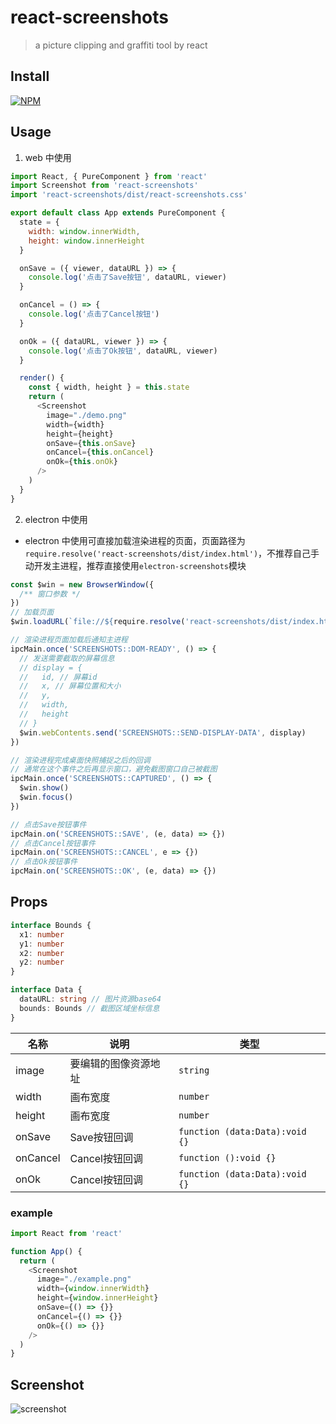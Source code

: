 # react-screenshots

> a picture clipping and graffiti tool by react

## Install

[![NPM](https://nodei.co/npm/react-screenshots.png?downloads=true&downloadRank=true&stars=true)](https://nodei.co/npm/react-screenshots/)

## Usage

1. web 中使用

```js
import React, { PureComponent } from 'react'
import Screenshot from 'react-screenshots'
import 'react-screenshots/dist/react-screenshots.css'

export default class App extends PureComponent {
  state = {
    width: window.innerWidth,
    height: window.innerHeight
  }

  onSave = ({ viewer, dataURL }) => {
    console.log('点击了Save按钮', dataURL, viewer)
  }

  onCancel = () => {
    console.log('点击了Cancel按钮')
  }

  onOk = ({ dataURL, viewer }) => {
    console.log('点击了Ok按钮', dataURL, viewer)
  }

  render() {
    const { width, height } = this.state
    return (
      <Screenshot
        image="./demo.png"
        width={width}
        height={height}
        onSave={this.onSave}
        onCancel={this.onCancel}
        onOk={this.onOk}
      />
    )
  }
}
```

2. electron 中使用

- electron 中使用可直接加载渲染进程的页面，页面路径为`require.resolve('react-screenshots/dist/index.html')`，不推荐自己手动开发主进程，推荐直接使用`electron-screenshots`模块

```js
const $win = new BrowserWindow({
  /** 窗口参数 */
})
// 加载页面
$win.loadURL(`file://${require.resolve('react-screenshots/dist/index.html')}`)

// 渲染进程页面加载后通知主进程
ipcMain.once('SCREENSHOTS::DOM-READY', () => {
  // 发送需要截取的屏幕信息
  // display = {
  //   id, // 屏幕id
  //   x, // 屏幕位置和大小
  //   y,
  //   width,
  //   height
  // }
  $win.webContents.send('SCREENSHOTS::SEND-DISPLAY-DATA', display)
})

// 渲染进程完成桌面快照捕捉之后的回调
// 通常在这个事件之后再显示窗口，避免截图窗口自己被截图
ipcMain.once('SCREENSHOTS::CAPTURED', () => {
  $win.show()
  $win.focus()
})

// 点击Save按钮事件
ipcMain.on('SCREENSHOTS::SAVE', (e, data) => {})
// 点击Cancel按钮事件
ipcMain.on('SCREENSHOTS::CANCEL', e => {})
// 点击Ok按钮事件
ipcMain.on('SCREENSHOTS::OK', (e, data) => {})
```

## Props

```ts
interface Bounds {
  x1: number
  y1: number
  x2: number
  y2: number
}

interface Data {
  dataURL: string // 图片资源base64
  bounds: Bounds // 截图区域坐标信息
}
```

| 名称     | 说明                 | 类型                           |
| -------- | -------------------- | ------------------------------ |
| image    | 要编辑的图像资源地址 | `string`                       |
| width    | 画布宽度             | `number`                       |
| height   | 画布宽度             | `number`                       |
| onSave   | Save按钮回调         | `function (data:Data):void {}` |
| onCancel | Cancel按钮回调         | `function ():void {}`          |
| onOk     | Cancel按钮回调         | `function (data:Data):void {}` |

### example

```js
import React from 'react'

function App() {
  return (
    <Screenshot
      image="./example.png"
      width={window.innerWidth}
      height={window.innerHeight}
      onSave={() => {}}
      onCancel={() => {}}
      onOk={() => {}}
    />
  )
}
```

## Screenshot

![screenshot](https://raw.githubusercontent.com/nashaofu/screenshots/master/packages/react-screenshots/screenshot.jpg)
